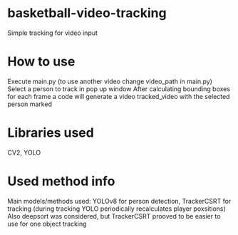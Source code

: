 # basketball-video-tracking
Simple tracking for video input

# How to use
Execute main.py (to use another video change video_path in main.py)
Select a person to track in pop up window
After calculating bounding boxes for each frame a code will generate a video tracked_video with the selected person marked

# Libraries used
CV2, YOLO

# Used method info
Main models/methods used: YOLOv8 for person detection, TrackerCSRT for tracking (during tracking YOLO periodically recalculates player poxsitions)
Also deepsort was considered, but TrackerCSRT prooved to be easier to use for one object tracking
